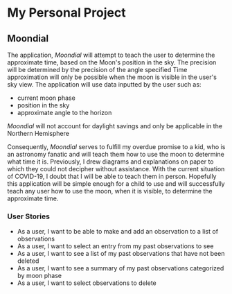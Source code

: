 # My Personal Project

## Moondial

The application, *Moondial* will attempt to teach the user to determine the approximate time, based on the Moon's 
position in the sky. The precision will be determined by the precision of the angle specified Time approximation will 
only be possible when the moon is visible in the user's sky view. The application will use data inputted by the user such as:
- current moon phase
- position in the sky 
- approximate angle to the horizon

*Moondial* will not account for daylight savings and only be applicable in the Northern Hemisphere

Consequently, *Moondial* serves to fulfill my overdue promise to a kid, who is an astronomy fanatic and will teach 
them how to use the moon to determine what time it is. Previously, I drew diagrams and explanations on paper to which 
they could not decipher without assistance. With the current situation of COVID-19, I doubt that I will be able to 
teach them in person. Hopefully this application will be simple enough for a child to use and will successfully teach 
any user how to use the moon, when it is visible, to determine the approximate time.  

### User Stories

- As a user, I want to be able to make and add an observation to a list of observations
- As a user, I want to select an entry from my past observations to see
- As a user, I want to see a list of my past observations that have not been deleted
- As a user, I want to see a summary of my past observations categorized by moon phase
- As a user, I want to select observations to delete 
